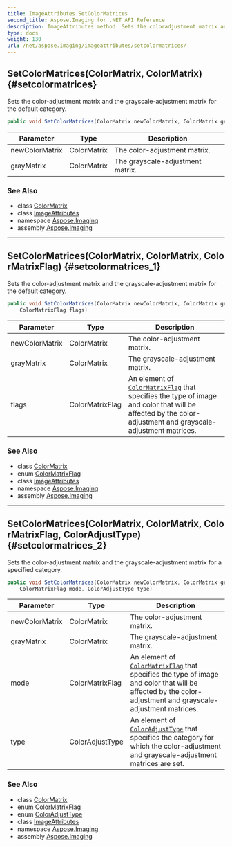 ```yaml
---
title: ImageAttributes.SetColorMatrices
second_title: Aspose.Imaging for .NET API Reference
description: ImageAttributes method. Sets the coloradjustment matrix and the grayscaleadjustment matrix for the default category
type: docs
weight: 130
url: /net/aspose.imaging/imageattributes/setcolormatrices/
---
```

## SetColorMatrices(ColorMatrix, ColorMatrix) {#setcolormatrices}

Sets the color-adjustment matrix and the grayscale-adjustment matrix for the default category.

```csharp
public void SetColorMatrices(ColorMatrix newColorMatrix, ColorMatrix grayMatrix)
```

| Parameter | Type | Description |
| --- | --- | --- |
| newColorMatrix | ColorMatrix | The color-adjustment matrix. |
| grayMatrix | ColorMatrix | The grayscale-adjustment matrix. |

### See Also

* class [ColorMatrix](../../colormatrix/)
* class [ImageAttributes](../)
* namespace [Aspose.Imaging](../../imageattributes/)
* assembly [Aspose.Imaging](../../../)

---

## SetColorMatrices(ColorMatrix, ColorMatrix, ColorMatrixFlag) {#setcolormatrices_1}

Sets the color-adjustment matrix and the grayscale-adjustment matrix for the default category.

```csharp
public void SetColorMatrices(ColorMatrix newColorMatrix, ColorMatrix grayMatrix, 
    ColorMatrixFlag flags)
```

| Parameter | Type | Description |
| --- | --- | --- |
| newColorMatrix | ColorMatrix | The color-adjustment matrix. |
| grayMatrix | ColorMatrix | The grayscale-adjustment matrix. |
| flags | ColorMatrixFlag | An element of [`ColorMatrixFlag`](../../colormatrixflag/) that specifies the type of image and color that will be affected by the color-adjustment and grayscale-adjustment matrices. |

### See Also

* class [ColorMatrix](../../colormatrix/)
* enum [ColorMatrixFlag](../../colormatrixflag/)
* class [ImageAttributes](../)
* namespace [Aspose.Imaging](../../imageattributes/)
* assembly [Aspose.Imaging](../../../)

---

## SetColorMatrices(ColorMatrix, ColorMatrix, ColorMatrixFlag, ColorAdjustType) {#setcolormatrices_2}

Sets the color-adjustment matrix and the grayscale-adjustment matrix for a specified category.

```csharp
public void SetColorMatrices(ColorMatrix newColorMatrix, ColorMatrix grayMatrix, 
    ColorMatrixFlag mode, ColorAdjustType type)
```

| Parameter | Type | Description |
| --- | --- | --- |
| newColorMatrix | ColorMatrix | The color-adjustment matrix. |
| grayMatrix | ColorMatrix | The grayscale-adjustment matrix. |
| mode | ColorMatrixFlag | An element of [`ColorMatrixFlag`](../../colormatrixflag/) that specifies the type of image and color that will be affected by the color-adjustment and grayscale-adjustment matrices. |
| type | ColorAdjustType | An element of [`ColorAdjustType`](../../coloradjusttype/) that specifies the category for which the color-adjustment and grayscale-adjustment matrices are set. |

### See Also

* class [ColorMatrix](../../colormatrix/)
* enum [ColorMatrixFlag](../../colormatrixflag/)
* enum [ColorAdjustType](../../coloradjusttype/)
* class [ImageAttributes](../)
* namespace [Aspose.Imaging](../../imageattributes/)
* assembly [Aspose.Imaging](../../../)



